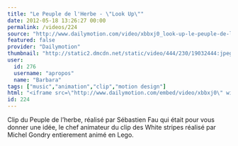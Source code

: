 ```yaml
---
title: "Le Peuple de l'Herbe - \"Look Up\""
date: 2012-05-18 13:26:27 00:00
permalink: /videos/224
source: "http://www.dailymotion.com/video/xbbxj0_look-up-le-peuple-de-lherbe-officia_music"
featured: false
provider: "Dailymotion"
thumbnail: "http://static2.dmcdn.net/static/video/444/230/19032444:jpeg_preview_large.jpg?20110930183258"
user:
  id: 276
  username: "apropos"
  name: "Barbara"
tags: ["music","animation","clip","motion design"]
html: "<iframe src=\"http://www.dailymotion.com/embed/video/xbbxj0\" width=\"480\" height=\"276\" frameborder=\"0\"></iframe>"
id: 224
---
```


Clip du Peuple de l’herbe, réalisé par Sébastien Fau qui était pour vous donner une idée, le chef animateur du clip des White stripes réalisé par Michel Gondry entierement animé en Lego.